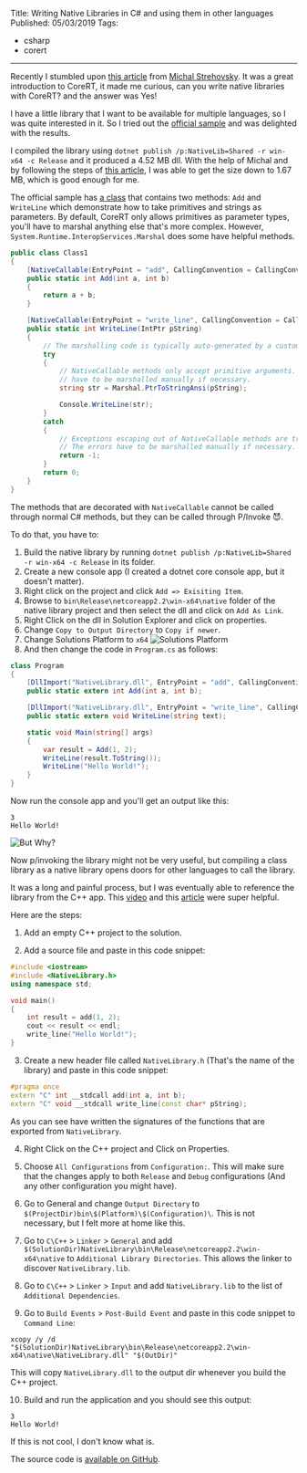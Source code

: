Title: Writing Native Libraries in C# and using them in other languages
Published: 05/03/2019
Tags:
 - csharp
 - corert
---
Recently I stumbled upon [this article](https://medium.com/@MStrehovsky/fight-the-global-warming-compile-your-c-apps-ahead-of-time-9997e953645b) from [Michal Strehovsky](https://twitter.com/MStrehovsky). It was a great introduction to CoreRT, it made me curious, can you write native libraries with CoreRT? and the answer was Yes!

<?# Twitter 1123859217654460424 /?>

I have a little library that I want to be available for multiple languages, so I was quite interested in it. So I tried out the [official sample](https://github.com/dotnet/corert/tree/master/samples/NativeLibrary) and was delighted with the results.

I compiled the library using `dotnet publish /p:NativeLib=Shared -r win-x64 -c Release` and it produced a 4.52 MB dll. With the help of Michal and by following the steps of [this article](https://github.com/dotnet/corert/blob/master/Documentation/using-corert/optimizing-corert.md), I was able to get the size down to 1.67 MB, which is good enough for me.

The official sample has [a class](https://github.com/dotnet/corert/blob/master/samples/NativeLibrary/Class1.cs) that contains two methods: `Add` and `WriteLine` which demonstrate how to take primitives and strings as parameters. By default, CoreRT only allows primitives as parameter types, you'll have to marshal anything else that's more complex. However, `System.Runtime.InteropServices.Marshal` does some have helpful methods.


```csharp
public class Class1
{
    [NativeCallable(EntryPoint = "add", CallingConvention = CallingConvention.StdCall)]
    public static int Add(int a, int b)
    {
        return a + b;
    }

    [NativeCallable(EntryPoint = "write_line", CallingConvention = CallingConvention.StdCall)]
    public static int WriteLine(IntPtr pString)
    {
        // The marshalling code is typically auto-generated by a custom tool in larger projects.
        try
        {
            // NativeCallable methods only accept primitive arguments. The primitive arguments
            // have to be marshalled manually if necessary.
            string str = Marshal.PtrToStringAnsi(pString);

            Console.WriteLine(str);
        }
        catch
        {
            // Exceptions escaping out of NativeCallable methods are treated as unhandled exceptions.
            // The errors have to be marshalled manually if necessary.
            return -1;
        }
        return 0;
    }
}

```

The methods that are decorated with `NativeCallable` cannot be called through normal C# methods, but they can be called through P/Invoke 😈.

To do that, you have to:
1. Build the native library by running `dotnet publish /p:NativeLib=Shared -r win-x64 -c Release` in its folder. 
1. Create a new console app (I created a dotnet core console app, but it doesn't matter).
1. Right click on the project and click `Add => Exisiting Item`.
1. Browse to `bin\Release\netcoreapp2.2\win-x64\native` folder of the native library project and then select the dll and click on `Add As Link`.
1. Right Click on the dll in Solution Explorer and click on properties.
1. Change `Copy to Output Directory` to `Copy if newer`.
1. Change Solutions Platform to `x64`
![Solutions Platform](https://thepracticaldev.s3.amazonaws.com/i/czdhpxbk35a55er415n3.PNG)
1. And then change the code in `Program.cs` as follows:

```csharp
class Program
{
    [DllImport("NativeLibrary.dll", EntryPoint = "add", CallingConvention = CallingConvention.StdCall)]
    public static extern int Add(int a, int b);

    [DllImport("NativeLibrary.dll", EntryPoint = "write_line", CallingConvention = CallingConvention.StdCall)]
    public static extern void WriteLine(string text);

    static void Main(string[] args)
    {
        var result = Add(1, 2);
        WriteLine(result.ToString());
        WriteLine("Hello World!");
    }
}

```

Now run the console app and you'll get an output like this:

```
3
Hello World!
```

![But Why?](https://thepracticaldev.s3.amazonaws.com/i/84kbvfvss1xwiy7vnvbx.gif)

Now p/invoking the library might not be very useful, but compiling a class library as a native library opens doors for other languages to call the library.

It was a long and painful process, but I was eventually able to reference the library from the C++ app. This [video](https://youtu.be/or1dAmUO8k0) and this [article](https://docs.microsoft.com/en-us/cpp/build/walkthrough-creating-and-using-a-dynamic-link-library-cpp?view=vs-2019) were super helpful.

Here are the steps:
1. Add an empty C++ project to the solution.

2. Add a source file and paste in this code snippet:

```cpp
#include <iostream>
#include <NativeLibrary.h>
using namespace std;

void main()
{
    int result = add(1, 2);
    cout << result << endl;
    write_line("Hello World!");
}
```
3. Create a new header file called `NativeLibrary.h` (That's the name of the library) and paste in this code snippet:

```cpp
#pragma once
extern "C" int __stdcall add(int a, int b);
extern "C" void __stdcall write_line(const char* pString);
```
As you can see have written the signatures of the functions that are exported from `NativeLibrary`.

4. Right Click on the C++ project and Click on Properties.

5. Choose `All Configurations` from `Configuration:`. This will make sure that the changes apply to both `Release` and `Debug` configurations (And any other configuration you might have).

6. Go to General and change `Output Directory` to `$(ProjectDir)bin\$(Platform)\$(Configuration)\`. This is not necessary, but I felt more at home like this.

7. Go to `C\C++` > `Linker` > `General` and add `$(SolutionDir)NativeLibrary\bin\Release\netcoreapp2.2\win-x64\native` to `Additional Library Directories`. This allows the linker to discover `NativeLibrary.lib`.

8. Go to `C\C++` > `Linker` > `Input` and add `NativeLibrary.lib` to the list of `Additional Dependencies`.

9. Go to `Build Events` > `Post-Build Event` and paste in this code snippet to `Command Line`:

```
xcopy /y /d "$(SolutionDir)NativeLibrary\bin\Release\netcoreapp2.2\win-x64\native\NativeLibrary.dll" "$(OutDir)"
```

This will copy `NativeLibrary.dll` to the output dir whenever you build the C++ project.

10. Build and run the application and you should see this output:

```
3
Hello World!
```
If this is not cool, I don't know what is.

The source code is [available on GitHub](https://github.com/encrypt0r/CoreRTDemo).